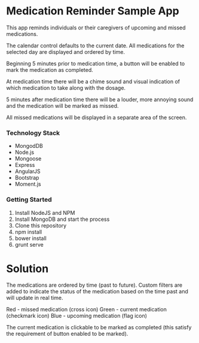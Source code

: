 Medication Reminder Sample App
==============================

This app reminds individuals or their caregivers of upcoming and missed medications.

The calendar control defaults to the current date. All medications for the selected day are displayed and ordered by time.

Beginning 5 minutes prior to medication time, a button will be enabled to mark the medication as completed.

At medication time there will be a chime sound and visual indication of which medication to take along with the dosage.

5 minutes after medication time there will be a louder, more annoying sound and the medication will be marked as missed.

All missed medications will be displayed in a separate area of the screen.

### Technology Stack
* MongodDB
* Node.js
* Mongoose
* Express
* AngularJS
* Bootstrap
* Moment.js

### Getting Started

1. Install NodeJS and NPM
2. Install MongoDB and start the process
3. Clone this repository
4. npm install
5. bower install
6. grunt serve

Solution
========
The medications are ordered by time (past to future). Custom filters are added to indicate the status of the medication based on the time past and will update in real time.

Red - missed medication (cross icon)
Green - current medication (checkmark icon)
Blue - upcoming medication (flag icon)

The current medication is clickable to be marked as completed (this satisfy the requirement of button enabled to be marked). 